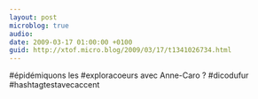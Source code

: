 ```yaml
---
layout: post
microblog: true
audio: 
date: 2009-03-17 01:00:00 +0100
guid: http://xtof.micro.blog/2009/03/17/t1341026734.html
---
```

#épidémiquons les #exploracoeurs avec Anne-Caro ? #dicodufur #hashtagtestavecaccent
